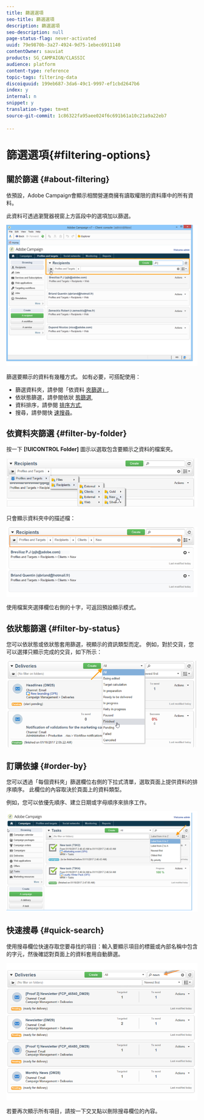 ```yaml
---
title: 篩選選項
seo-title: 篩選選項
description: 篩選選項
seo-description: null
page-status-flag: never-activated
uuid: 79e9870b-3a27-4924-9d75-1ebec6911140
contentOwner: sauviat
products: SG_CAMPAIGN/CLASSIC
audience: platform
content-type: reference
topic-tags: filtering-data
discoiquuid: 199eb687-3da6-49c1-9997-ef1cbd2647b6
index: y
internal: n
snippet: y
translation-type: tm+mt
source-git-commit: 1c86322fa95aee024f6c691b61a10c21a9a22eb7

---
```



# 篩選選項{#filtering-options}

## 關於篩選 {#about-filtering}

依預設，Adobe Campaign會顯示相關營運商擁有讀取權限的資料庫中的所有資料。

此資料可透過瀏覽器視窗上方區段中的選項加以篩選。

![](assets/filter_web_zone.png)

篩選要顯示的資料有幾種方式。 如有必要，可搭配使用：

* 篩選資料夾，請參閱「依資料 [夾篩選」](#filter-by-folder),
* 依狀態篩選，請參閱依狀 [態篩選](#filter-by-status),
* 資料排序，請參閱 [排序方式](#order-by),
* 搜尋，請參閱快 [速搜尋](#quick-search)。

## 依資料夾篩選 {#filter-by-folder}

按一下 **[!UICONTROL Folder]** 圖示以選取包含要顯示之資料的檔案夾。

![](assets/filter_web_select_folder.png)

只會顯示資料夾中的描述檔：

![](assets/filter_web_folder_display.png)

使用檔案夾選擇欄位右側的十字，可返回預設顯示模式。

## 依狀態篩選 {#filter-by-status}

您可以依狀態或依狀態套用篩選，視顯示的資訊類型而定。 例如，對於交貨，您可以選擇只顯示完成的交貨，如下所示：

![](assets/d_ncs_user_interface_filter_delivery.png)

## 訂購依據 {#order-by}

您可以透過「每個資料夾」篩選欄位右側的下拉式清單，選取頁面上提供資料的排序順序。 此欄位的內容取決於頁面上的資料類型。

例如，您可以依優先順序、建立日期或字母順序來排序工作。

![](assets/order_data_sample.png)

## 快速搜尋 {#quick-search}

使用搜尋欄位快速存取您要尋找的項目：輸入要顯示項目的標籤或內部名稱中包含的字元，然後確認對頁面上的資料套用自動篩選。

![](assets/d_ncs_user_interface_filter_search.png)

若要再次顯示所有項目，請按一下交叉點以刪除搜尋欄位的內容。
